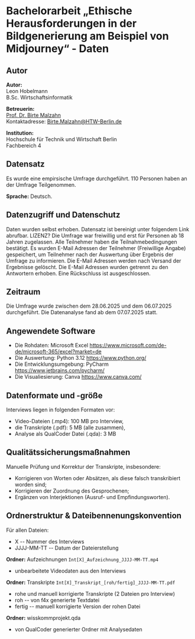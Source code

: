 # Bachelorarbeit „Ethische Herausforderungen in der Bildgenerierung am Beispiel von Midjourney“ - Daten

## Autor

**Autor:**<br>
Leon Hobelmann
<br>B.Sc. Wirtschaftsinformatik

**Betreuerin:**<br>
[Prof. Dr. Birte Malzahn](https://www.htw-berlin.de/hochschule/personen/person/?eid=8589)
<br>Kontaktadresse: Birte.Malzahn@HTW-Berlin.de

**Institution:**<br>
Hochschule für Technik und Wirtschaft Berlin <br>
Fachbereich 4 

## Datensatz
Es wurde eine empirsische Umfrage durchgeführt. 110 Personen haben an der Umfrage Teilgenommen. 

**Sprache:** Deutsch.

## Datenzugriff und Datenschutz

Daten wurden selbst erhoben. Datensatz ist bereinigt unter folgendem Link abrufbar.
 LIZENZ?
Die Umfrage war freiwillig und erst für Personen ab 18 Jahren zugelassen.
Alle Teilnehmer haben die Teilnahmebedingungen bestätigt.
Es wurden E-Mail Adressen der Teilnehmer (Freiwillige Angabe) gespeichert, um Teilnehmer nach 
der Auswertung über Ergebnis der Umfrage zu informieren. 
Die E-Mail Adressen werden nach Versand der Ergebnisse gelöscht. 
Die E-Mail Adressen wurden getrennt zu den Antwortern erhoben. Eine Rückschluss ist ausgeschlossen. 


## Zeitraum

Die Umfrage wurde zwischen dem 28.06.2025 und dem 06.07.2025 durchgeführt.
Die Datenanalyse fand ab dem 07.07.2025 statt.

## Angewendete Software

* Die Rohdaten: Microsoft Excel <https://www.microsoft.com/de-de/microsoft-365/excel?market=de>
* Die Auswertung: Python 3.12 <https://www.python.org/>
* Die Entwicklungsumgebung:  PyCharm <https://www.jetbrains.com/pycharm/>
* Die Visualiesierung: Canva <https://www.canva.com/>

## Datenformate und -größe

Interviews liegen in folgenden Formaten vor:

* Video-Dateien (.mp4): 100 MB pro Interview,
* die Transkripte (.pdf): 5 MB (alle zusammen),
* Analyse als QualCoder Datei (.qda): 3 MB

## Qualitätssicherungsmaßnahmen

Manuelle Prüfung und Korrektur der Transkripte, insbesondere:

* Korrigieren von Worten oder Absätzen, als diese falsch transkribiert worden sind;
* Korrigieren der Zuordnung des Gesprochenen;
* Ergänzen von Interjektionen (Ausruf- und Empfindungsworten).

## Ordnerstruktur & Dateibennenungskonvention

Für allen Dateien:

- X -- Nummer des Interviews
- JJJJ-MM-TT -- Datum der Dateierstellung

**Ordner:** Aufzeichnungen
`Int[X]_Aufzeichnung_JJJJ-MM-TT.mp4`

- unbearbeitete Videodaten aus den Interviews

**Ordner:** Transkripte
`Int[X]_Transkript_[roh/fertig]_JJJJ-MM-TT.pdf`

- rohe und manuell korrigierte Transkripte (2 Dateien pro Interview)
- roh -- von f4x generierte Textdatei
- fertig -- manuell korrigierte Version der rohen Datei

**Ordner:** wisskommprojekt.qda

- von QualCoder generierter Ordner mit Analysedaten
